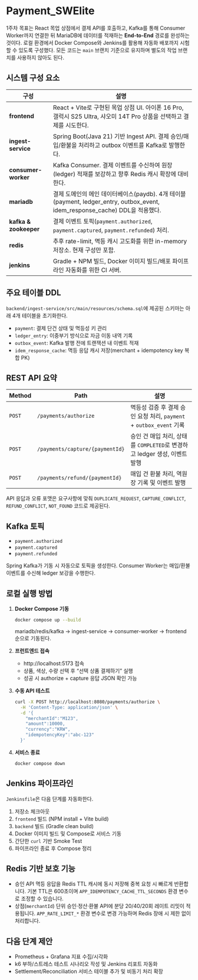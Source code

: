 # Payment_SWElite

1주차 목표는 React 목업 상점에서 결제 API를 호출하고, Kafka를 통해 Consumer Worker까지 연결한 뒤 MariaDB에 데이터를 적재하는 **End-to-End** 경로를 완성하는 것이다. 로컬 환경에서 Docker Compose와 Jenkins를 활용해 자동화 배포까지 시험할 수 있도록 구성했다. 모든 코드는 `main` 브랜치 기준으로 유지하며 별도의 작업 브랜치를 사용하지 않아도 된다.

## 시스템 구성 요소

| 구성 | 설명 |
| --- | --- |
| **frontend** | React + Vite로 구현된 목업 상점 UI. 아이폰 16 Pro, 갤럭시 S25 Ultra, 샤오미 14T Pro 상품을 선택하고 결제를 시도한다. |
| **ingest-service** | Spring Boot(Java 21) 기반 Ingest API. 결제 승인/매입/환불을 처리하고 outbox 이벤트를 Kafka로 발행한다. |
| **consumer-worker** | Kafka Consumer. 결제 이벤트를 수신하여 원장(ledger) 적재를 보강하고 향후 Redis 캐시 확장에 대비한다. |
| **mariadb** | 결제 도메인의 메인 데이터베이스(paydb). 4개 테이블(payment, ledger_entry, outbox_event, idem_response_cache) DDL을 적용했다. |
| **kafka & zookeeper** | 결제 이벤트 토픽(`payment.authorized`, `payment.captured`, `payment.refunded`) 처리. |
| **redis** | 추후 rate-limit, 멱등 캐시 고도화를 위한 in-memory 저장소. 현재 구성만 포함. |
| **jenkins** | Gradle + NPM 빌드, Docker 이미지 빌드/배포 파이프라인 자동화를 위한 CI 서버. |

## 주요 테이블 DDL

`backend/ingest-service/src/main/resources/schema.sql`에 제공된 스키마는 아래 4개 테이블을 초기화한다.

- `payment`: 결제 단건 상태 및 멱등성 키 관리
- `ledger_entry`: 이중부기 방식으로 자금 이동 내역 기록
- `outbox_event`: Kafka 발행 전에 트랜잭션 내 이벤트 적재
- `idem_response_cache`: 멱등 응답 캐시 저장(merchant + idempotency key 복합 PK)

## REST API 요약

| Method | Path | 설명 |
| --- | --- | --- |
| `POST` | `/payments/authorize` | 멱등성 검증 후 결제 승인 요청 처리, `payment` + `outbox_event` 기록 |
| `POST` | `/payments/capture/{paymentId}` | 승인 건 매입 처리, 상태를 `COMPLETED`로 변경하고 ledger 생성, 이벤트 발행 |
| `POST` | `/payments/refund/{paymentId}` | 매입 건 환불 처리, 역원장 기록 및 이벤트 발행 |

API 응답과 오류 포맷은 요구사항에 맞춰 `DUPLICATE_REQUEST`, `CAPTURE_CONFLICT`, `REFUND_CONFLICT`, `NOT_FOUND` 코드로 제공된다.

## Kafka 토픽

- `payment.authorized`
- `payment.captured`
- `payment.refunded`

Spring Kafka가 기동 시 자동으로 토픽을 생성한다. Consumer Worker는 매입/환불 이벤트를 수신해 ledger 보강을 수행한다.

## 로컬 실행 방법

1. **Docker Compose 기동**
   ```bash
   docker compose up --build
   ```
   mariadb/redis/kafka → ingest-service → consumer-worker → frontend 순으로 기동된다.

2. **프런트엔드 접속**
   - http://localhost:5173 접속
   - 상품, 색상, 수량 선택 후 “선택 상품 결제하기” 실행
   - 성공 시 authorize + capture 응답 JSON 확인 가능

3. **수동 API 테스트**
   ```bash
   curl -X POST http://localhost:8080/payments/authorize \
     -H 'Content-Type: application/json' \
     -d '{
       "merchantId":"M123",
       "amount":10000,
       "currency":"KRW",
       "idempotencyKey":"abc-123"
     }'
   ```

4. **서비스 종료**
   ```bash
   docker compose down
   ```

## Jenkins 파이프라인

`Jenkinsfile`은 다음 단계를 자동화한다.

1. 저장소 체크아웃
2. `frontend` 빌드 (NPM install + Vite build)
3. `backend` 빌드 (Gradle clean build)
4. Docker 이미지 빌드 및 Compose로 서비스 기동
5. 간단한 `curl` 기반 Smoke Test
6. 파이프라인 종료 후 Compose 정리

## Redis 기반 보호 기능

- 승인 API 멱등 응답을 Redis TTL 캐시에 동시 저장해 중복 요청 시 빠르게 반환합니다. 기본 TTL은 600초이며 `APP_IDEMPOTENCY_CACHE_TTL_SECONDS` 환경 변수로 조정할 수 있습니다.
- 상점(`merchantId`) 단위 승인·정산·환불 API에 분당 20/40/20회 레이트 리밋이 적용됩니다. `APP_RATE_LIMIT_*` 환경 변수로 변경 가능하며 Redis 장애 시 제한 없이 처리합니다.

## 다음 단계 제안

- Prometheus + Grafana 지표 수집/시각화
- k6 부하/스트레스 테스트 시나리오 작성 및 Jenkins 리포트 자동화
- Settlement/Reconciliation 서비스 테이블 추가 및 비동기 처리 확장

